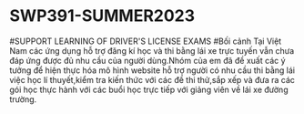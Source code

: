 # SWP391-SUMMER2023
#SUPPORT LEARNING OF DRIVER'S LICENSE EXAMS
#Bối cảnh
Tại Việt Nam các ứng dụng hỗ trợ đăng kí học và thi bằng lái xe trực tuyến vẫn chưa đáp ứng được đủ nhu cầu của người dùng.Nhóm của em đã đề xuất các ý tưởng để hiện thực hóa mô hình website hỗ trợ người có nhu cầu thi bằng lái việc học lí thuyết,kiểm tra kiến thức với các đề thi thử,sắp xếp và đưa ra các gói học thực hành với các buổi học trực tiếp với giảng viên về lái xe đường trường.
